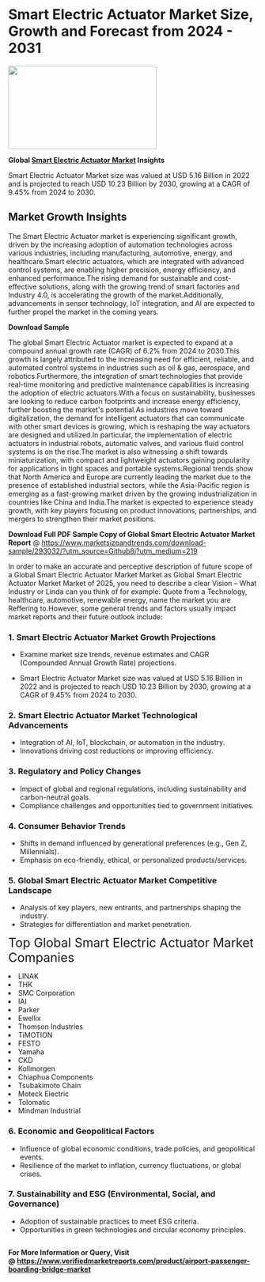 <H1>Smart Electric Actuator Market Size, Growth and Forecast from 2024 - 2031</H1><img class="aligncenter size-medium wp-image-584254" src="https://thirdeyenews.in/wp-content/uploads/2024/09/Global-Market-Research-300x168.jpeg" alt="" width="300" height="168" /><p><strong>Global&nbsp;<a href="https://www.marketsizeandtrends.com/download-sample/293032/?utm_source=Github8j?utm_medium=219">Smart Electric Actuator Market</a> Insights</strong></p><p>Smart Electric Actuator Market size was valued at USD 5.16 Billion in 2022 and is projected to reach USD 10.23 Billion by 2030, growing at a CAGR of 9.45% from 2024 to 2030.</p><p><h2>Market Growth Insights</h2> <p>The Smart Electric Actuator market is experiencing significant growth, driven by the increasing adoption of automation technologies across various industries, including manufacturing, automotive, energy, and healthcare.Smart electric actuators, which are integrated with advanced control systems, are enabling higher precision, energy efficiency, and enhanced performance.The rising demand for sustainable and cost-effective solutions, along with the growing trend of smart factories and Industry 4.0, is accelerating the growth of the market.Additionally, advancements in sensor technology, IoT integration, and AI are expected to further propel the market in the coming years.</p> <p><strong>Download Sample</strong></p> <p>The global Smart Electric Actuator market is expected to expand at a compound annual growth rate (CAGR) of 6.2% from 2024 to 2030.This growth is largely attributed to the increasing need for efficient, reliable, and automated control systems in industries such as oil & gas, aerospace, and robotics.Furthermore, the integration of smart technologies that provide real-time monitoring and predictive maintenance capabilities is increasing the adoption of electric actuators.With a focus on sustainability, businesses are looking to reduce carbon footprints and increase energy efficiency, further boosting the market's potential.As industries move toward digitalization, the demand for intelligent actuators that can communicate with other smart devices is growing, which is reshaping the way actuators are designed and utilized.In particular, the implementation of electric actuators in industrial robots, automatic valves, and various fluid control systems is on the rise.The market is also witnessing a shift towards miniaturization, with compact and lightweight actuators gaining popularity for applications in tight spaces and portable systems.Regional trends show that North America and Europe are currently leading the market due to the presence of established industrial sectors, while the Asia-Pacific region is emerging as a fast-growing market driven by the growing industrialization in countries like China and India.The market is expected to experience steady growth, with key players focusing on product innovations, partnerships, and mergers to strengthen their market positions.</p> <p><span class=""><strong>Download Full PDF Sample Copy of Global Smart Electric Actuator Market Report</strong> @ <a href="https://www.marketsizeandtrends.com/download-sample/293032/?utm_source=Github8j?utm_medium=219" target="_blank">https://www.marketsizeandtrends.com/download-sample/293032/?utm_source=Github8j?utm_medium=219</a></span></p><p>In order to make an accurate and perceptive description of future scope of a Global&nbsp;Smart Electric Actuator Market Market as Global&nbsp;Smart Electric Actuator Market Market of 2025, you need to describe a clear Vision &ndash; What Industry or Linda can you think of for example: Quote from a Technology, healthcare, automotive, renewable energy, name the market you are Reffering to.However, some general trends and factors usually impact market reports and their future outlook include:</p><h3>1.&nbsp;<strong>Smart Electric Actuator Market Growth Projections</strong></h3><ul><li>Examine market size trends, revenue estimates and CAGR (Compounded Annual Growth Rate) projections.</li><li><p>Smart Electric Actuator Market size was valued at USD 5.16 Billion in 2022 and is projected to reach USD 10.23 Billion by 2030, growing at a CAGR of 9.45% from 2024 to 2030.</p></li></ul><h3>2.&nbsp;<strong>Smart Electric Actuator Market Technological Advancements</strong></h3><ul><li>Integration of AI, IoT, blockchain, or automation in the industry.</li><li>Innovations driving cost reductions or improving efficiency.</li></ul><h3>3.&nbsp;<strong>Regulatory and Policy Changes</strong></h3><ul><li>Impact of global and regional regulations, including sustainability and carbon-neutral goals.</li><li>Compliance challenges and opportunities tied to government initiatives.</li></ul><h3>4.&nbsp;<strong>Consumer Behavior Trends</strong></h3><ul><li>Shifts in demand influenced by generational preferences (e.g., Gen Z, Millennials).</li><li>Emphasis on eco-friendly, ethical, or personalized products/services.</li></ul><h3>5.&nbsp;<strong>Global Smart Electric Actuator Market Competitive Landscape</strong></h3><ul><li>Analysis of key players, new entrants, and partnerships shaping the industry.</li><li>Strategies for differentiation and market penetration.</li></ul><p data-pm-slice="1 1 []"><span style="color: inherit; font-family: inherit; font-size: 25px;">Top Global Smart Electric Actuator Market Companies</span></p><div class="" data-test-id=""><p><li>LINAK</li><li> THK</li><li> SMC Corporation</li><li> IAI</li><li> Parker</li><li> Ewellix</li><li> Thomson Industries</li><li> TiMOTION</li><li> FESTO</li><li> Yamaha</li><li> CKD</li><li> Kollmorgen</li><li> Chiaphua Components</li><li> Tsubakimoto Chain</li><li> Moteck Electric</li><li> Tolomatic</li><li> Mindman Industrial</li></p></div><h3>6.&nbsp;<strong>Economic and Geopolitical Factors</strong></h3><ul><li>Influence of global economic conditions, trade policies, and geopolitical events.</li><li>Resilience of the market to inflation, currency fluctuations, or global crises.</li></ul><h3>7.&nbsp;<strong>Sustainability and ESG (Environmental, Social, and Governance)</strong></h3><ul><li>Adoption of sustainable practices to meet ESG criteria.</li><li>Opportunities in green technologies and circular economy principles.</li></ul><h2><strong style="font-size: 14px;">For More Information or Query, Visit @&nbsp;</strong><a style="background-color: #ffffff; font-size: 14px;" href="https://www.marketsizeandtrends.com/report/smart-electric-actuator-market/" target="_blank">https://www.verifiedmarketreports.com/product/airport-passenger-boarding-bridge-market</a></h2>